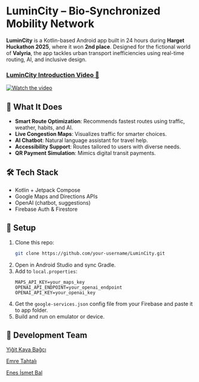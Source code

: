 # LuminCity – Bio‑Synchronized Mobility Network

**LuminCity** is a Kotlin-based Android app built in 24 hours during **Harget Huckathon 2025**, where it won **2nd place**. Designed for the fictional world of **Valyria**, the app tackles urban transport inefficiencies using real-time routing, AI, and inclusive design.

### [LuminCity Introduction Video 🔗](https://drive.google.com/file/d/1GGm4WFoq-zrrmBeljUxAjFqqHg7FeocD/view?usp=sharing)
[![Watch the video](https://github.com/user-attachments/assets/3d44c44a-301b-445c-8217-9487b27f8408)](https://drive.google.com/file/d/1GGm4WFoq-zrrmBeljUxAjFqqHg7FeocD/view?usp=sharing)

## 🚀 What It Does

- **Smart Route Optimization**: Recommends fastest routes using traffic, weather, habits, and AI.  
- **Live Congestion Maps**: Visualizes traffic for smarter choices.  
- **AI Chatbot**: Natural language assistant for travel help.  
- **Accessibility Support**: Routes tailored to users with diverse needs.  
- **QR Payment Simulation**: Mimics digital transit payments.

## 🛠 Tech Stack

- Kotlin + Jetpack Compose  
- Google Maps and  Directions APIs
- OpenAI (chatbot, suggestions)  
- Firebase Auth & Firestore  

## 🧪 Setup

1. Clone this repo:
   ```bash
   git clone https://github.com/your-username/LuminCity.git
   ```
2. Open in Android Studio and sync Gradle.  
3. Add to `local.properties`:
   ```
   MAPS_API_KEY=your_maps_key
   OPENAI_API_ENDPOINT=your_openai_endpoint
   OPENAI_API_KEY=your_openai_key
   ```
4. Get the `google-services.json` config file from your Firebase and paste it to app folder.  
5. Build and run on emulator or device.  

## 🙌 Development Team
[Yiğit Kaya Bağcı](https://github.com/yigitkayabagci)

[Emre Tahtalı](https://github.com/emretahtali)

[Enes İsmet Bal](https://github.com/enisba)
